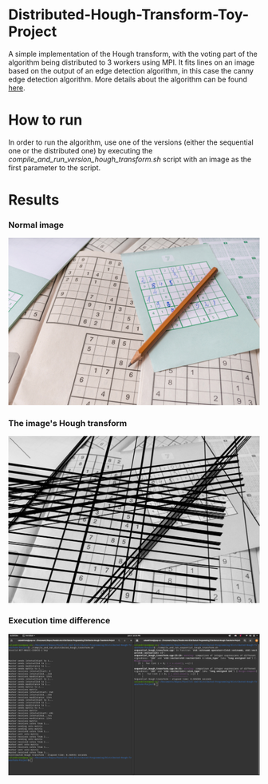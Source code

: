 # Distributed-Hough-Transform-Toy-Project
A simple implementation of the Hough transform, with the voting part of the algorithm being distributed to 3 workers using MPI. It fits lines on an image based on the output of an edge detection algorithm, in this case the canny edge detection algorithm. 
More details about the algorithm can be found [here](https://en.wikipedia.org/wiki/Hough_transform).

# How to run

In order to run the algorithm, use one of the versions (either the sequential one or the distributed one) by executing the *compile_and_run_version_hough_transform.sh* script with an image as the first parameter to the script.

# Results

### Normal image

![Sudoku image](/Distributed-Hough-Transform-Project/images/sudoku_pencil_2.jpg)

### The image's Hough transform

![Hough transform](/Distributed-Hough-Transform-Project/images/markdown_images/hough_transform_sudoku.png)

### Execution time difference

![Execution time difference](/Distributed-Hough-Transform-Project/time_measurements.png)

